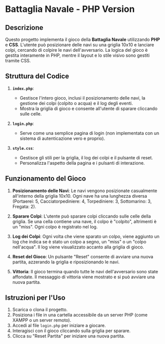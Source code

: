 # **Battaglia Navale - PHP Version**

## **Descrizione**
Questo progetto implementa il gioco della **Battaglia Navale** utilizzando **PHP** e **CSS**. L'utente può posizionare delle navi su una griglia 10x10 e lanciare colpi, cercando di colpire le navi dell'avversario. La logica del gioco è gestita interamente in PHP, mentre il layout e lo stile visivo sono gestiti tramite CSS.

## **Struttura del Codice**

1. **`index.php`**:
   - Gestisce l'intero gioco, inclusi il posizionamento delle navi, la gestione dei colpi (colpito o acqua) e il log degli eventi.
   - Mostra la griglia di gioco e consente all'utente di sparare cliccando sulle celle.

2. **`login.php`**:
   - Serve come una semplice pagina di login (non implementata con un sistema di autenticazione vero e proprio).

3. **`style.css`**:
   - Gestisce gli stili per la griglia, il log dei colpi e il pulsante di reset.
   - Personalizza l'aspetto della pagina e i pulsanti di interazione.

## **Funzionamento del Gioco**

1. **Posizionamento delle Navi**: Le navi vengono posizionate casualmente all'interno della griglia 10x10. Ogni nave ha una lunghezza diversa (Portaerei: 5, Cacciatorpediniere: 4, Torpediniere: 3, Sottomarino: 3, Fregata: 2).

2. **Sparare Colpi**: L'utente può sparare colpi cliccando sulle celle della griglia. Se una cella contiene una nave, il colpo è "colpito", altrimenti è un "miss". Ogni colpo è registrato nel log.

3. **Log dei Colpi**: Ogni volta che viene sparato un colpo, viene aggiunto un log che indica se è stato un colpo a segno, un "miss" o un "colpo nell'acqua". Il log viene visualizzato accanto alla griglia di gioco.

4. **Reset del Gioco**: Un pulsante "Reset" consente di avviare una nuova partita, azzerando la griglia e riposizionando le navi.

5. **Vittoria**: Il gioco termina quando tutte le navi dell'avversario sono state affondate. Il messaggio di vittoria viene mostrato e si può avviare una nuova partita.

## **Istruzioni per l'Uso**

1. Scarica o clona il progetto.
2. Posiziona i file in una cartella accessibile da un server PHP (come XAMPP o un server remoto).
3. Accedi al file `login.php` per iniziare a giocare.
4. Interagisci con il gioco cliccando sulla griglia per sparare.
5. Clicca su "Reset Partita" per iniziare una nuova partita.

